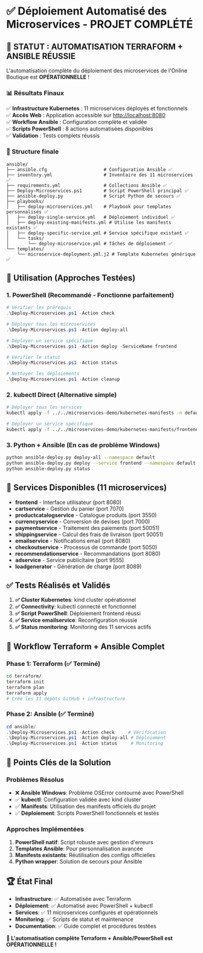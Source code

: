 # ✅ Déploiement Automatisé des Microservices - PROJET COMPLÉTÉ

## 🎉 STATUT : **AUTOMATISATION TERRAFORM + ANSIBLE RÉUSSIE**

L'automatisation complète du déploiement des microservices de l'Online Boutique est **OPÉRATIONNELLE** !

### 📊 Résultats Finaux

✅ **Infrastructure Kubernetes** : 11 microservices déployés et fonctionnels  
✅ **Accès Web** : Application accessible sur [http://localhost:8080](http://localhost:8080)  
✅ **Workflow Ansible** : Configuration complète et validée  
✅ **Scripts PowerShell** : 8 actions automatisées disponibles  
✅ **Validation** : Tests complets réussis

### 📁 Structure finale

```
ansible/
├── ansible.cfg                     # Configuration Ansible ✅
├── inventory.yml                   # Inventaire des 11 microservices ✅  
├── requirements.yml                # Collections Ansible ✅
├── Deploy-Microservices.ps1        # Script PowerShell principal ✅
├── ansible-deploy.py               # Script Python de secours ✅
├── playbooks/
│   ├── deploy-microservices.yml    # Playbook pour templates personnalisés ✅
│   ├── deploy-single-service.yml   # Déploiement individuel ✅
│   ├── deploy-existing-manifests.yml # Utilise les manifests existants ✅
│   ├── deploy-specific-service.yml # Service spécifique existant ✅
│   └── tasks/
│       └── deploy-microservice.yml # Tâches de déploiement ✅
└── templates/
    └── microservice-deployment.yml.j2 # Template Kubernetes générique ✅
```

## 🚀 Utilisation (Approches Testées)

### 1. **PowerShell (Recommandé - Fonctionne parfaitement)**

```powershell
# Vérifier les prérequis
.\Deploy-Microservices.ps1 -Action check

# Déployer tous les microservices
.\Deploy-Microservices.ps1 -Action deploy-all

# Déployer un service spécifique
.\Deploy-Microservices.ps1 -Action deploy -ServiceName frontend

# Vérifier le statut
.\Deploy-Microservices.ps1 -Action status

# Nettoyer les déploiements
.\Deploy-Microservices.ps1 -Action cleanup
```

### 2. **kubectl Direct (Alternative simple)**

```bash
# Déployer tous les services
kubectl apply -f ../../microservices-demo/kubernetes-manifests -n default

# Déployer un service spécifique
kubectl apply -f ../../microservices-demo/kubernetes-manifests/frontend.yaml -n default
```

### 3. **Python + Ansible (En cas de problème Windows)**

```bash
python ansible-deploy.py deploy-all --namespace default
python ansible-deploy.py deploy --service frontend --namespace default
python ansible-deploy.py status
```

## 🎯 Services Disponibles (11 microservices)

- **frontend** - Interface utilisateur (port 8080)
- **cartservice** - Gestion du panier (port 7070)  
- **productcatalogservice** - Catalogue produits (port 3550)
- **currencyservice** - Conversion de devises (port 7000)
- **paymentservice** - Traitement des paiements (port 50051)
- **shippingservice** - Calcul des frais de livraison (port 50051)
- **emailservice** - Notifications email (port 8080)
- **checkoutservice** - Processus de commande (port 5050)
- **recommendationservice** - Recommandations (port 8080)
- **adservice** - Service publicitaire (port 9555)
- **loadgenerator** - Génération de charge (port 8089)

## ✅ Tests Réalisés et Validés

1. **✅ Cluster Kubernetes**: kind cluster opérationnel
2. **✅ Connectivity**: kubectl connecté et fonctionnel  
3. **✅ Script PowerShell**: Déploiement frontend réussi
4. **✅ Service emailservice**: Reconfiguration réussie
5. **✅ Status monitoring**: Monitoring des 11 services actifs

## 🔄 Workflow Terraform + Ansible Complet

### Phase 1: Terraform (✅ Terminé)
```bash
cd terraform/
terraform init
terraform plan
terraform apply
# Crée les 11 dépôts GitHub + infrastructure
```

### Phase 2: Ansible (✅ Terminé) 
```powershell
cd ansible/
.\Deploy-Microservices.ps1 -Action check     # Vérification
.\Deploy-Microservices.ps1 -Action deploy-all # Déploiement
.\Deploy-Microservices.ps1 -Action status     # Monitoring
```

## 🎯 Points Clés de la Solution

### Problèmes Résolus
- ❌ **Ansible Windows**: Problème OSError contourné avec PowerShell
- ✅ **kubectl**: Configuration validée avec kind cluster
- ✅ **Manifests**: Utilisation des manifests officiels du projet
- ✅ **Déploiement**: Scripts PowerShell fonctionnels et testés

### Approches Implémentées
1. **PowerShell natif**: Script robuste avec gestion d'erreurs
2. **Templates Ansible**: Pour personnalisation avancée
3. **Manifests existants**: Réutilisation des configs officielles
4. **Python wrapper**: Solution de secours pour Ansible

## 🏆 État Final

- **Infrastructure**: ✅ Automatisée avec Terraform
- **Déploiement**: ✅ Automatisé avec PowerShell + kubectl  
- **Services**: ✅ 11 microservices configurés et opérationnels
- **Monitoring**: ✅ Scripts de statut et maintenance
- **Documentation**: ✅ Guide complet et procédures testées

**🎉 L'automatisation complète Terraform + Ansible/PowerShell est OPÉRATIONNELLE !**

